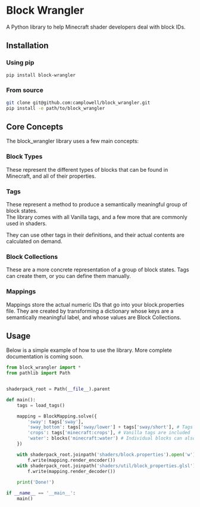 # Block Wrangler
A Python library to help Minecraft shader developers deal with block IDs.

## Installation

### Using pip

```bash
pip install block-wrangler
```

### From source

```bash
git clone git@github.com:camplowell/block_wrangler.git
pip install -e path/to/block_wrangler
```

## Core Concepts
The block_wrangler library uses a few main concepts:

### Block Types
These represent the different types of blocks that can be found in Minecraft, and all of their properties.

### Tags
These represent a method to produce a semantically meaningful group of block states.  
The library comes with all Vanilla tags, and a few more that are commonly used in shaders.

They can use other tags in their definitions, and their actual contents are calculated on demand.

### Block Collections
These are a more concrete representation of a group of block states.
Tags can create them, or you can define them manually.

### Mappings
Mappings store the actual numeric IDs that go into your block.properties file.
They are created by transforming a dictionary whose keys are a semantically meaningful label, and whose values are Block Collections.

## Usage

Below is a simple example of how to use the library. More complete documentation is coming soon.

```python
from block_wrangler import *
from pathlib import Path


shaderpack_root = Path(__file__).parent

def main():
	tags = load_tags()

	mapping = BlockMapping.solve({
		'sway': tags['sway'],
		'sway_bottom': tags['sway/lower'] + tags['sway/short'], # Tags can be combined with the +, -, and & operators
		'crops': tags['minecraft:crops'], # Vanilla tags are included
		'water': blocks('minecraft:water') # Individual blocks can also be referenced by name
	})

	with shaderpack_root.joinpath('shaders/block.properties').open('w') as f:
		f.write(mapping.render_encoder())
	with shaderpack_root.joinpath('shaders/util/block_properties.glsl').open('w') as f:
		f.write(mapping.render_decoder())
	
	print('Done!')

if __name__ == '__main__':
	main()
```